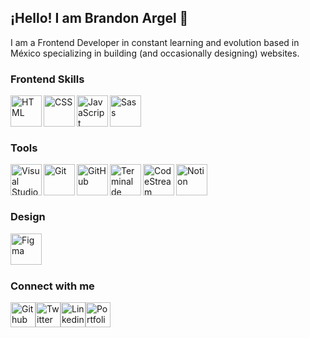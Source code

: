 <h2>¡Hello! I am Brandon Argel 🚀</h2>

<p>I am a Frontend Developer in constant learning and evolution based in México specializing in building (and occasionally designing) websites.</p>

<h3>Frontend Skills</h3>

<img align="left" alt="HTML" width="50px" src="https://i.imgur.com/lIPfy5v.png" /><img align="left" alt="CSS" width="50px" src="https://i.imgur.com/NnV8TFc.png" /><img align="left" alt="JavaScript" width="50px" src="https://i.imgur.com/4HxNlZa.png" /><img align="left" alt="Sass" width="50px" src="https://i.imgur.com/mfJuqj2.png" />
</br></br></br>

<h3>Tools</h3>

<img align="left" alt="Visual Studio Code" width="50px" src="https://i.imgur.com/XjasY09.png" /><img align="left" alt="Git" width="50px" src="https://i.imgur.com/rfWRkl3.png" /><img align="left" alt="GitHub" width="50px" src="https://i.imgur.com/JDdLgT8.png" /><img align="left" alt="Terminal de comandos" width="50px" src="https://i.imgur.com/HqhiRES.png" /><img align="left" alt="CodeStream" width="50px" src="https://i.imgur.com/rkkWZD4.png" /><img align="left" alt="Notion" width="50px" src="https://i.imgur.com/8fxRxrS.png" />
</br></br></br>

<h3>Design</h3>

<img align="left" alt="Figma" height="50px" src="https://i.imgur.com/EGHeITc.png" />
</br></br></br>
<!-- Nav -->
<h3>Connect with me</h3>
<a href="https://github.com/BrandonArgel" target="_blank"><img height="40" alt="Github"  src="https://i.imgur.com/yxpilXW.png" /></a><a href="https://twitter.com/BrandonArgelVD" target="_blank"><img height="40" alt="Twitter" src="https://i.imgur.com/VkpoFwi.png" /></a><a href="https://www.linkedin.com/in/brandargel/" target="_blank"><img height="40" alt="Linkedin" src="https://i.imgur.com/3qm856r.png" /></a><a href="https://brandonargel.github.io/" target="_blank"><img height="40" alt="Portfolio" src="https://i.imgur.com/wBPESo2.png" /></a>